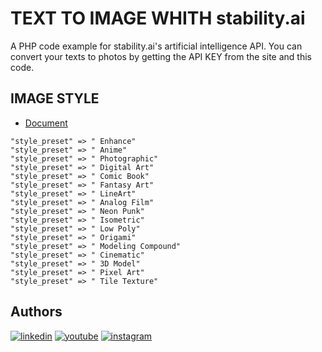 
# TEXT TO IMAGE WHITH  stability.ai

A PHP code example for stability.ai's artificial intelligence API. You can convert your texts to photos by getting the API KEY from the site and this code.

## IMAGE STYLE
 - [Document](https://platform.stability.ai/docs/getting-started)
```
"style_preset" => " Enhance"
"style_preset" => " Anime"
"style_preset" => " Photographic"
"style_preset" => " Digital Art"
"style_preset" => " Comic Book"
"style_preset" => " Fantasy Art"
"style_preset" => " LineArt"
"style_preset" => " Analog Film"
"style_preset" => " Neon Punk"
"style_preset" => " Isometric"
"style_preset" => " Low Poly"
"style_preset" => " Origami"
"style_preset" => " Modeling Compound"
"style_preset" => " Cinematic"
"style_preset" => " 3D Model"
"style_preset" => " Pixel Art"
"style_preset" => " Tile Texture"
```

## Authors

[![linkedin](https://img.shields.io/badge/linkedin-%230A66C2.svg?&style=for-the-badge&logo=linkedin&logoColor=white)](https://www.linkedin.com/in/rkarimpour/)
[![youtube](https://img.shields.io/badge/youtube-%23FF0000.svg?&style=for-the-badge&logo=youtube&logoColor=white)](https://youtube.com/@root_one)
[![instagram](https://img.shields.io/badge/instagram-%23E4405F.svg?&style=for-the-badge&logo=instagram&logoColor=white)](https://instagram.com/rezakarimpour.pro)

